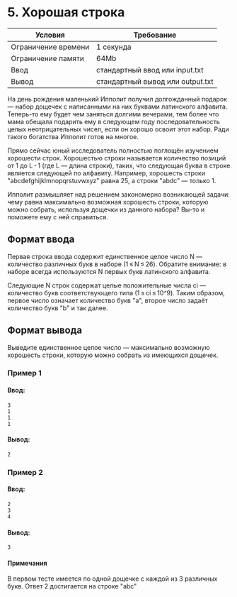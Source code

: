 # 5. Хорошая строка

| Условия             | Требование                         |
| ------------------- | ---------------------------------- | 
| Ограничение времени | 1 секунда                          |
| Ограничение памяти  | 64Mb                               |
| Ввод                | стандартный ввод или input.txt     |
| Вывод               | стандартный вывод или output.txt   |

На день рождения маленький Ипполит получил долгожданный подарок — набор дощечек с написанными на них буквами латинского алфавита. Теперь-то ему будет чем заняться долгими вечерами, тем более что мама обещала подарить ему в следующем году последовательность целых неотрицательных чисел, если он хорошо освоит этот набор. Ради такого богатства Ипполит готов на многое.

Прямо сейчас юный исследователь полностью поглощён изучением хорошести строк. Хорошестью строки называется количество позиций от 1 до L - 1 (где L — длина строки), таких, что следующая буква в строке является следующей по алфавиту. Например, хорошесть строки "abcdefghijklmnopqrstuvwxyz" равна 25, а строки "abdc" — только 1.

Ипполит размышляет над решением закономерно возникающей задачи: чему равна максимально возможная хорошесть строки, которую можно собрать, используя дощечки из данного набора? Вы-то и поможете ему с ней справиться.

## Формат ввода
Первая строка ввода содержит единственное целое число N — количество различных букв в наборе (1 ≤ N ≤ 26). Обратите внимание: в наборе всегда используются N первых букв латинского алфавита.

Следующие N строк содержат целые положительные числа ci — количество букв соответствующего типа (1 ≤ ci ≤ 10^9). Таким образом, первое число означает количество букв "a", второе число задаёт количество букв "b" и так далее.

## Формат вывода
Выведите единственное целое число — максимально возможную хорошесть строки, которую можно собрать из имеющихся дощечек.

### Пример 1
#### Ввод:
```
3
1
1
1
```
#### Вывод:
```
2
```
### Пример 2
#### Ввод:
```
2
3
4
```
#### Вывод:
```
3
```
#### Примечания
В первом тесте имеется по одной дощечке с каждой из 3 различных букв. Ответ 2 достигается на строке "abc"